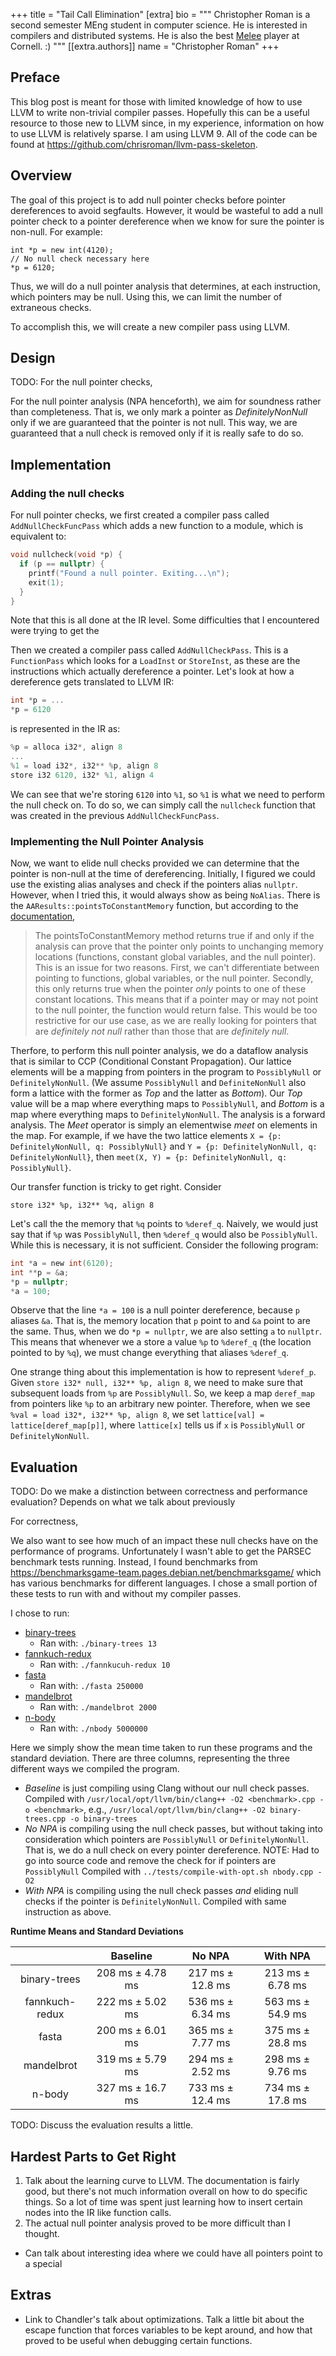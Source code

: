 +++
title = "Tail Call Elimination"
[extra]
bio = """
  Christopher Roman is a second semester MEng student in computer science. He is interested in compilers and distributed systems. He is also the best [Melee](https://en.wikipedia.org/wiki/Super_Smash_Bros._Melee) player at Cornell. :)
"""
[[extra.authors]]
name = "Christopher Roman"
+++

## Preface
This blog post is meant for those with limited knowledge of how to use LLVM
to write non-trivial compiler passes. Hopefully this can be a useful resource
to those new to LLVM since, in my experience, information on how to use LLVM
is relatively sparse. I am using LLVM 9. All of the code can be found at
https://github.com/chrisroman/llvm-pass-skeleton.

## Overview
The goal of this project is to add null pointer checks before pointer dereferences
to avoid segfaults. However, it would be wasteful to add a null pointer check to
a pointer dereference when we know for sure the pointer is non-null. For example:
```
int *p = new int(4120);
// No null check necessary here
*p = 6120;
```
Thus, we will do a null pointer analysis that determines, at each instruction,
which pointers may be null. Using this, we can limit the number of extraneous
checks.

To accomplish this, we will create a new compiler pass using LLVM.

## Design
TODO: For the null pointer checks, 

For the null pointer analysis (NPA henceforth), we aim for soundness rather than
completeness. That is, we only mark a pointer as *DefinitelyNonNull* only if we are
guaranteed that the pointer is not null. This way, we are guaranteed that a null
check is removed only if it is really safe to do so.

## Implementation
### Adding the null checks
For null pointer checks, we first created a compiler pass called `AddNullCheckFuncPass`
which adds a new function to a module, which is equivalent to:
```C
void nullcheck(void *p) {
  if (p == nullptr) {
    printf("Found a null pointer. Exiting...\n");
    exit(1);
  }
}
```
Note that this is all done at the IR level. Some difficulties that I encountered
were trying to get the

Then we created a compiler pass called `AddNullCheckPass`. This is a `FunctionPass`
which looks for a `LoadInst` or `StoreInst`, as these are the instructions which
actually dereference a pointer. Let's look at how a dereference gets translated to
LLVM IR:
```C
int *p = ...
*p = 6120
```
is represented in the IR as:
```C
%p = alloca i32*, align 8
...
%1 = load i32*, i32** %p, align 8
store i32 6120, i32* %1, align 4
```

We can see that we're storing `6120` into `%1`, so `%1` is what we need to
perform the null check on. To do so, we can simply call the `nullcheck` function
that was created in the previous `AddNullCheckFuncPass`.

### Implementing the Null Pointer Analysis
Now, we want to elide null checks provided we can determine that the pointer
is non-null at the time of dereferencing. Initially, I figured we could use
the existing alias analyses and check if the pointers alias `nullptr`. However,
when I tried this, it would always show as being `NoAlias`. There is the
`AAResults::pointsToConstantMemory` function, but according to the
[documentation](https://llvm.org/docs/AliasAnalysis.html#the-pointstoconstantmemory-method),
> The pointsToConstantMemory method returns true if and only if the analysis can prove that
> the pointer only points to unchanging memory locations (functions, constant global
> variables, and the null pointer).
This is an issue for two reasons. First, we can't differentiate between pointing
to functions, global variables, or the null pointer. Secondly, this only returns
true when the pointer *only* points to one of these constant locations. This means
that if a pointer may or may not point to the null pointer, the function would
return false. This would be too restrictive for our use case, as we are really
looking for pointers that are *definitely not null* rather than those that are
*definitely null*.

Therfore, to perform this null pointer analysis, we do a dataflow analysis
that is similar to CCP (Conditional Constant Propagation). Our lattice elements
will be a mapping from pointers in the program to `PossiblyNull` or `DefinitelyNonNull`.
(We assume `PossiblyNull` and `DefiniteNonNull` also form a lattice with the former as *Top*
and the latter as *Bottom*).
Our *Top* value will be a map where everything maps to `PossiblyNull`, and *Bottom*
is a map where everything maps to `DefinitelyNonNull`. The analysis is a forward
analysis. The *Meet* operator is simply an elementwise *meet* on elements in the map.
For example, if we have the two lattice elements `X = {p: DefinitelyNonNull, q: PossiblyNull}`
and `Y = {p: DefinitelyNonNull, q: DefinitelyNonNull}`, then `meet(X, Y) = {p: DefinitelyNonNull, q: PossiblyNull}`.

Our transfer function is tricky to get right. Consider
```
store i32* %p, i32** %q, align 8
```
Let's call the the memory that `%q` points to `%deref_q`. Naively, we would just
say that if `%p` was `PossiblyNull`, then `%deref_q` would also be `PossiblyNull`.
While this is necessary, it is not sufficient. Consider the following program:
```C
int *a = new int(6120);
int **p = &a;
*p = nullptr;
*a = 100;
```
Observe that the line `*a = 100` is a null pointer dereference, because
`p` aliases `&a`. That is, the memory location that `p` point to and `&a`
point to are the same. Thus, when we do `*p = nullptr`, we are also setting
`a` to `nullptr`. This means that whenever we a store a value `%p` to `%deref_q`
(the location pointed to by `%q`), we must change everything that aliases `%deref_q`.

One strange thing about this implementation is how to represent `%deref_p`.
Given `store i32* null, i32** %p, align 8`, we need to make sure that subsequent
loads from `%p` are `PossiblyNull`. So, we keep a map `deref_map` from pointers like `%p` to
an arbitrary new pointer. Therefore, when we see `%val = load i32*, i32** %p, align 8`,
we set `lattice[val] = lattice[deref_map[p]]`, where `lattice[x]` tells us if
`x` is `PossiblyNull` or `DefinitelyNonNull`.

## Evaluation
TODO: Do we make a distinction between correctness and performance evaluation?
Depends on what we talk about previously

For correctness,

We also want to see how much of an impact these null checks have on the performance
of programs. Unfortunately I wasn't able to get the PARSEC benchmark tests running.
Instead, I found benchmarks from https://benchmarksgame-team.pages.debian.net/benchmarksgame/
which has various benchmarks for different languages. I chose a small portion of
these tests to run with and without my compiler passes.

I chose to run:
- [binary-trees](https://benchmarksgame-team.pages.debian.net/benchmarksgame/program/binarytrees-gpp-2.html)
  - Ran with: `./binary-trees 13`
- [fannkuch-redux](https://benchmarksgame-team.pages.debian.net/benchmarksgame/program/fannkuchredux-gpp-5.html)
  - Ran with: `./fannkucuh-redux 10`
- [fasta](https://benchmarksgame-team.pages.debian.net/benchmarksgame/program/fasta-gpp-1.html)
  - Ran with: `./fasta 250000`
- [mandelbrot](https://benchmarksgame-team.pages.debian.net/benchmarksgame/program/mandelbrot-gpp-5.html)
  - Ran with: `./mandelbrot 2000`
- [n-body](https://benchmarksgame-team.pages.debian.net/benchmarksgame/program/nbody-gpp-1.html)
  - Ran with: `./nbody 5000000`

Here we simply show the mean time taken to run these programs and the standard
deviation. There are three columns, representing the three different ways we
compiled the program.
- *Baseline* is just compiling using Clang without our null check passes.
Compiled with `/usr/local/opt/llvm/bin/clang++ -O2 <benchmark>.cpp -o <benchmark>`, e.g.,
`/usr/local/opt/llvm/bin/clang++ -O2 binary-trees.cpp -o binary-trees`
- *No NPA* is compiling using the null check passes, but without taking into
consideration which pointers are `PossiblyNull` or `DefinitelyNonNull`. That is,
we do a null check on every pointer dereference.
NOTE: Had to go into source code and remove the check for if pointers are `PossiblyNull`
Compiled with `../tests/compile-with-opt.sh nbody.cpp -O2`
- *With NPA* is compiling using the null check passes *and* eliding null checks
if the pointer is `DefinitelyNonNull`.
Compiled with same instruction as above.

**Runtime Means and Standard Deviations**

|                 |      Baseline      |      No NPA      |     With NPA     |
|:---------------:|:------------------:|:----------------:|:----------------:|
|  binary-trees   |  208 ms ± 4.78 ms  | 217 ms ± 12.8 ms | 213 ms ± 6.78 ms |
|  fannkuch-redux |  222 ms ± 5.02 ms  | 536 ms ± 6.34 ms | 563 ms ± 54.9 ms |
|  fasta          |  200 ms ± 6.01 ms  | 365 ms ± 7.77 ms | 375 ms ± 28.8 ms |
|  mandelbrot     |  319 ms ± 5.79 ms  | 294 ms ± 2.52 ms | 298 ms ± 9.76 ms |
|  n-body         |  327 ms ± 16.7 ms  | 733 ms ± 12.4 ms | 734 ms ± 17.8 ms |

TODO: Discuss the evaluation results a little.

## Hardest Parts to Get Right
1. Talk about the learning curve to LLVM. The documentation is fairly good, but
there's not much information overall on how to do specific things. So a lot of
time was spent just learning how to insert certain nodes into the IR like
function calls.
2. The actual null pointer analysis proved to be more difficult than I thought.
- Can talk about interesting idea where we could have all pointers point to a special

## Extras
- Link to Chandler's talk about optimizations. Talk a little bit about the escape function
that forces variables to be kept around, and how that proved to be useful when debugging
certain functions. 
